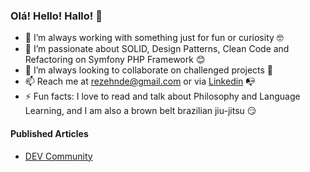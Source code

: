 ### Olá! Hello! Hallo! 👋

- 🔭 I’m always working with something just for fun or curiosity :nerd_face:
- 🌱 I’m passionate about SOLID, Design Patterns, Clean Code and Refactoring on Symfony PHP Framework :blush:
- 👯 I’m always looking to collaborate on challenged projects :monocle_face:
- 📫 Reach me at rezehnde@gmail.com or via [Linkedin](https://www.linkedin.com/in/rezehnde/) :mailbox_with_no_mail:
- ⚡ Fun facts: I love to read and talk about Philosophy and Language Learning, and I am also a brown belt brazilian jiu-jitsu :smirk:

#### Published Articles
- [DEV Community](https://dev.to/rezehnde)

